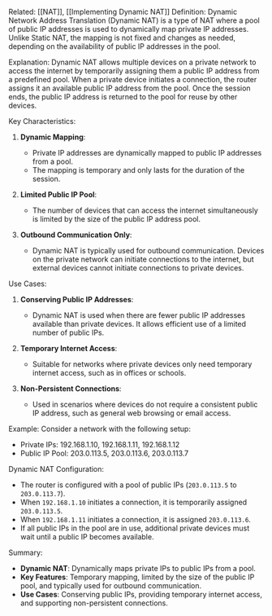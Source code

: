 Related: [[NAT]], [[Implementing Dynamic NAT]]
Definition:
Dynamic Network Address Translation (Dynamic NAT) is a type of NAT where a pool of public IP addresses is used to dynamically map private IP addresses. Unlike Static NAT, the mapping is not fixed and changes as needed, depending on the availability of public IP addresses in the pool.

Explanation:
Dynamic NAT allows multiple devices on a private network to access the internet by temporarily assigning them a public IP address from a predefined pool. When a private device initiates a connection, the router assigns it an available public IP address from the pool. Once the session ends, the public IP address is returned to the pool for reuse by other devices.

Key Characteristics:
1. **Dynamic Mapping**:
   - Private IP addresses are dynamically mapped to public IP addresses from a pool.
   - The mapping is temporary and only lasts for the duration of the session.

2. **Limited Public IP Pool**:
   - The number of devices that can access the internet simultaneously is limited by the size of the public IP address pool.

3. **Outbound Communication Only**:
   - Dynamic NAT is typically used for outbound communication. Devices on the private network can initiate connections to the internet, but external devices cannot initiate connections to private devices.

Use Cases:
1. **Conserving Public IP Addresses**:
   - Dynamic NAT is used when there are fewer public IP addresses available than private devices. It allows efficient use of a limited number of public IPs.

2. **Temporary Internet Access**:
   - Suitable for networks where private devices only need temporary internet access, such as in offices or schools.

3. **Non-Persistent Connections**:
   - Used in scenarios where devices do not require a consistent public IP address, such as general web browsing or email access.

Example:
Consider a network with the following setup:
- Private IPs: 192.168.1.10, 192.168.1.11, 192.168.1.12
- Public IP Pool: 203.0.113.5, 203.0.113.6, 203.0.113.7

Dynamic NAT Configuration:
- The router is configured with a pool of public IPs (`203.0.113.5` to `203.0.113.7`).
- When `192.168.1.10` initiates a connection, it is temporarily assigned `203.0.113.5`.
- When `192.168.1.11` initiates a connection, it is assigned `203.0.113.6`.
- If all public IPs in the pool are in use, additional private devices must wait until a public IP becomes available.

Summary:
- **Dynamic NAT**: Dynamically maps private IPs to public IPs from a pool.
- **Key Features**: Temporary mapping, limited by the size of the public IP pool, and typically used for outbound communication.
- **Use Cases**: Conserving public IPs, providing temporary internet access, and supporting non-persistent connections.